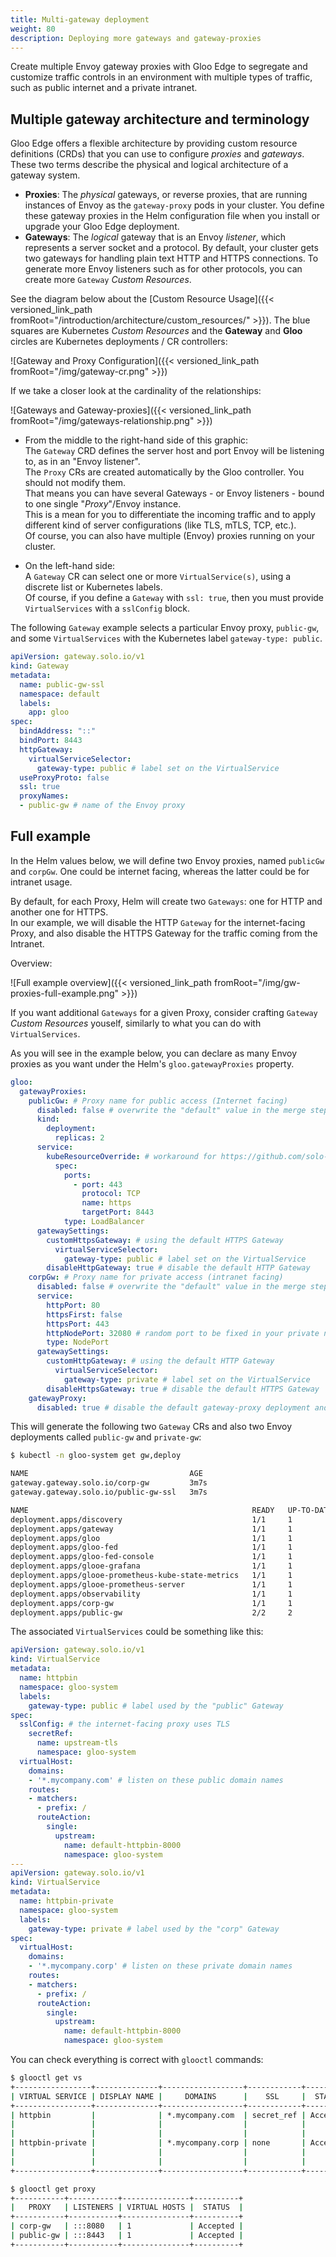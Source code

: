 ```yaml
---
title: Multi-gateway deployment
weight: 80
description: Deploying more gateways and gateway-proxies
---
```

Create multiple Envoy gateway proxies with Gloo Edge to segregate and customize traffic controls in an environment with multiple types of traffic, such as public internet and a private intranet.
## Multiple gateway architecture and terminology

Gloo Edge offers a flexible architecture by providing custom resource definitions (CRDs) that you can use to configure _proxies_ and _gateways_. These two terms describe the physical and logical architecture of a gateway system.
- **Proxies**: The _physical_ gateways, or reverse proxies, that are running instances of Envoy as the `gateway-proxy` pods in your cluster. You define these gateway proxies in the Helm configuration file when you install or upgrade your Gloo Edge deployment.
- **Gateways**: The _logical_ gateway that is an Envoy _listener_, which represents a server socket and a protocol. By default, your cluster gets two gateways for handling plain text HTTP and HTTPS connections. To generate more Envoy listeners such as for other protocols, you can create more `Gateway` _Custom Resources_.

See the diagram below about the [Custom Resource Usage]({{< versioned_link_path fromRoot="/introduction/architecture/custom_resources/" >}}). The blue squares are Kubernetes _Custom Resources_ and the **Gateway** and **Gloo** circles are Kubernetes deployments / CR controllers:

![Gateway and Proxy Configuration]({{< versioned_link_path fromRoot="/img/gateway-cr.png" >}})

If we take a closer look at the cardinality of the relationships:

![Gateways and Gateway-proxies]({{< versioned_link_path fromRoot="/img/gateways-relationship.png" >}})

* From the middle to the right-hand side of this graphic: \
 The `Gateway` CRD defines the server host and port Envoy will be listening to, as in an "Envoy listener". \
 The `Proxy` CRs are created automatically by the Gloo controller. You should not modify them. \
 That means you can have several Gateways - or Envoy listeners - bound to one single "_Proxy_"/Envoy instance. \
 This is a mean for you to differentiate the incoming traffic and to apply different kind of server configurations (like TLS, mTLS, TCP, etc.). \
 Of course, you can also have multiple (Envoy) proxies running on your cluster.

* On the left-hand side: \
 A `Gateway` CR can select one or more `VirtualService(s)`, using a discrete list or Kubernetes labels. \
 Of course, if you define a `Gateway` with `ssl: true`, then you must provide `VirtualServices` with a `sslConfig` block.


The following `Gateway` example selects a particular Envoy proxy, `public-gw`, and some `VirtualServices` with the Kubernetes label `gateway-type: public`.

```yaml
apiVersion: gateway.solo.io/v1
kind: Gateway
metadata:
  name: public-gw-ssl
  namespace: default
  labels:
    app: gloo
spec:
  bindAddress: "::"
  bindPort: 8443
  httpGateway:
    virtualServiceSelector:
      gateway-type: public # label set on the VirtualService
  useProxyProto: false
  ssl: true
  proxyNames:
  - public-gw # name of the Envoy proxy
```


## Full example

In the Helm values below, we will define two Envoy proxies, named `publicGw` and `corpGw`. One could be internet facing, whereas the latter could be for intranet usage.

By default, for each Proxy, Helm will create two `Gateways`: one for HTTP and another one for HTTPS. \
In our example, we will disable the HTTP `Gateway` for the internet-facing Proxy, and also disable the HTTPS Gateway for the traffic coming from the Intranet.

Overview:

![Full example overview]({{< versioned_link_path fromRoot="/img/gw-proxies-full-example.png" >}})

If you want additional `Gateways` for a given Proxy, consider crafting `Gateway` _Custom Resources_ youself, similarly to what you can do with `VirtualServices`.

As you will see in the example below, you can declare as many Envoy proxies as you want under the Helm's `gloo.gatewayProxies` property.

```yaml
gloo:
  gatewayProxies:
    publicGw: # Proxy name for public access (Internet facing)
      disabled: false # overwrite the "default" value in the merge step
      kind:
        deployment:
          replicas: 2
      service:
        kubeResourceOverride: # workaround for https://github.com/solo-io/gloo/issues/5297
          spec:
            ports:
              - port: 443
                protocol: TCP
                name: https
                targetPort: 8443
            type: LoadBalancer
      gatewaySettings:
        customHttpsGateway: # using the default HTTPS Gateway
          virtualServiceSelector:
            gateway-type: public # label set on the VirtualService
        disableHttpGateway: true # disable the default HTTP Gateway
    corpGw: # Proxy name for private access (intranet facing)
      disabled: false # overwrite the "default" value in the merge step
      service:
        httpPort: 80
        httpsFirst: false
        httpsPort: 443
        httpNodePort: 32080 # random port to be fixed in your private network
        type: NodePort
      gatewaySettings:
        customHttpGateway: # using the default HTTP Gateway
          virtualServiceSelector:
            gateway-type: private # label set on the VirtualService
        disableHttpsGateway: true # disable the default HTTPS Gateway
    gatewayProxy:
      disabled: true # disable the default gateway-proxy deployment and its 2 default Gateway CRs
```


This will generate the following two `Gateway` CRs and also two Envoy deployments called `public-gw` and `private-gw`:

```bash {hl_lines=["4-5","17-18"]}
$ kubectl -n gloo-system get gw,deploy

NAME                                    AGE
gateway.gateway.solo.io/corp-gw         3m7s
gateway.gateway.solo.io/public-gw-ssl   3m7s

NAME                                                  READY   UP-TO-DATE   AVAILABLE   AGE
deployment.apps/discovery                             1/1     1            1           3m8s
deployment.apps/gateway                               1/1     1            1           3m8s
deployment.apps/gloo                                  1/1     1            1           3m8s
deployment.apps/gloo-fed                              1/1     1            1           3m8s
deployment.apps/gloo-fed-console                      1/1     1            1           3m7s
deployment.apps/glooe-grafana                         1/1     1            1           3m7s
deployment.apps/glooe-prometheus-kube-state-metrics   1/1     1            1           3m8s
deployment.apps/glooe-prometheus-server               1/1     1            1           3m8s
deployment.apps/observability                         1/1     1            1           3m8s
deployment.apps/corp-gw                               1/1     1            1           3m8s
deployment.apps/public-gw                             2/2     2            2           3m8s
```


The associated `VirtualServices` could be something like this:

```yaml
apiVersion: gateway.solo.io/v1
kind: VirtualService
metadata:
  name: httpbin
  namespace: gloo-system
  labels:
    gateway-type: public # label used by the "public" Gateway
spec:
  sslConfig: # the internet-facing proxy uses TLS
    secretRef:
      name: upstream-tls
      namespace: gloo-system
  virtualHost:
    domains:
    - '*.mycompany.com' # listen on these public domain names
    routes:
    - matchers:
      - prefix: /
      routeAction:
        single:
          upstream:
            name: default-httpbin-8000
            namespace: gloo-system
---
apiVersion: gateway.solo.io/v1
kind: VirtualService
metadata:
  name: httpbin-private
  namespace: gloo-system
  labels:
    gateway-type: private # label used by the "corp" Gateway
spec:
  virtualHost:
    domains:
    - '*.mycompany.corp' # listen on these private domain names
    routes:
    - matchers:
      - prefix: /
      routeAction:
        single:
          upstream:
            name: default-httpbin-8000
            namespace: gloo-system
```

You can check everything is correct with `glooctl` commands:

```bash
$ glooctl get vs
+-----------------+--------------+------------------+------------+----------+-----------------+----------------------------------+
| VIRTUAL SERVICE | DISPLAY NAME |     DOMAINS      |    SSL     |  STATUS  | LISTENERPLUGINS |              ROUTES              |
+-----------------+--------------+------------------+------------+----------+-----------------+----------------------------------+
| httpbin         |              | *.mycompany.com  | secret_ref | Accepted |                 | / ->                             |
|                 |              |                  |            |          |                 | gloo-system.default-httpbin-8000 |
|                 |              |                  |            |          |                 | (upstream)                       |
| httpbin-private |              | *.mycompany.corp | none       | Accepted |                 | / ->                             |
|                 |              |                  |            |          |                 | gloo-system.default-httpbin-8000 |
|                 |              |                  |            |          |                 | (upstream)                       |
+-----------------+--------------+------------------+------------+----------+-----------------+----------------------------------+

$ glooctl get proxy
+-----------+-----------+---------------+----------+
|   PROXY   | LISTENERS | VIRTUAL HOSTS |  STATUS  |
+-----------+-----------+---------------+----------+
| corp-gw   | :::8080   | 1             | Accepted |
| public-gw | :::8443   | 1             | Accepted |
+-----------+-----------+---------------+----------+
```
